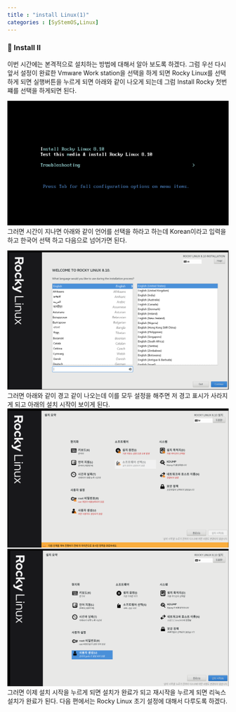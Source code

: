```yaml
---
title : "install Linux(1)"
categories : [SyStemOS,Linux]
---
```

### 📌 Install Ⅱ  
이번 시간에는 본격적으로 설치하는 방법에 대해서 알아 보도록 하겠다. 그럼 우선 다시 앞서 설정이 완료한 Vmware Work station을 선택을 하게 되면 Rocky Linux를 선택하게 되면 실행버튼을 누르게 되면 아래와 같이 나오게 되는데 그럼 Install Rocky 첫번쨰를 선택을 하게되면 된다.

![](assets/img/Rocky.png)  
그러면 시간이 지나면 아래와 같이 언어를 선택을 하라고 하는데 Korean이라고 입력을 하고 한국어 선택 하고 다음으로 넘어가면 된다.

![](assets/img/Rocky1.png)   
그러면 아래와 같이 경고 같이 나오는데 이를 모두 설정을 해주면 저 경고 표시가 사라지게 되고 아래의 설치 시작이 보이게 된다.  
![](assets/img/Rocky2.png)   
![](assets/img/Rocky3.png)   
그러면 이제 설치 시작을 누르게 되면 설치가 완료가 되고 재시작을 누르게 되면 
리눅스 설치가 완료가 된다. 다음 편에서는 Rocky Linux 초기 설정에 대해서 다루도록 하겠다.
